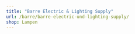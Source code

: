 ```yaml
---
title: "Barre Electric & Lighting Supply"
url: /barre/barre-electric-und-lighting-supply/
shop: Lampen
---
```

